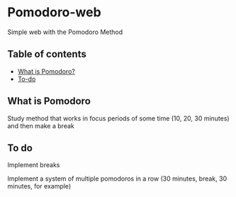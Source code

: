 # Pomodoro-web
Simple web with the Pomodoro Method

## Table of contents
* [What is Pomodoro?](##what-is-pomodoro)
* [To-do](##to-do)

## What is Pomodoro
Study method that works in focus periods of some time (10, 20, 30 minutes) and then make a break

## To do
Implement breaks

Implement a system of multiple pomodoros in a row (30 minutes, break, 30 minutes, for example)



